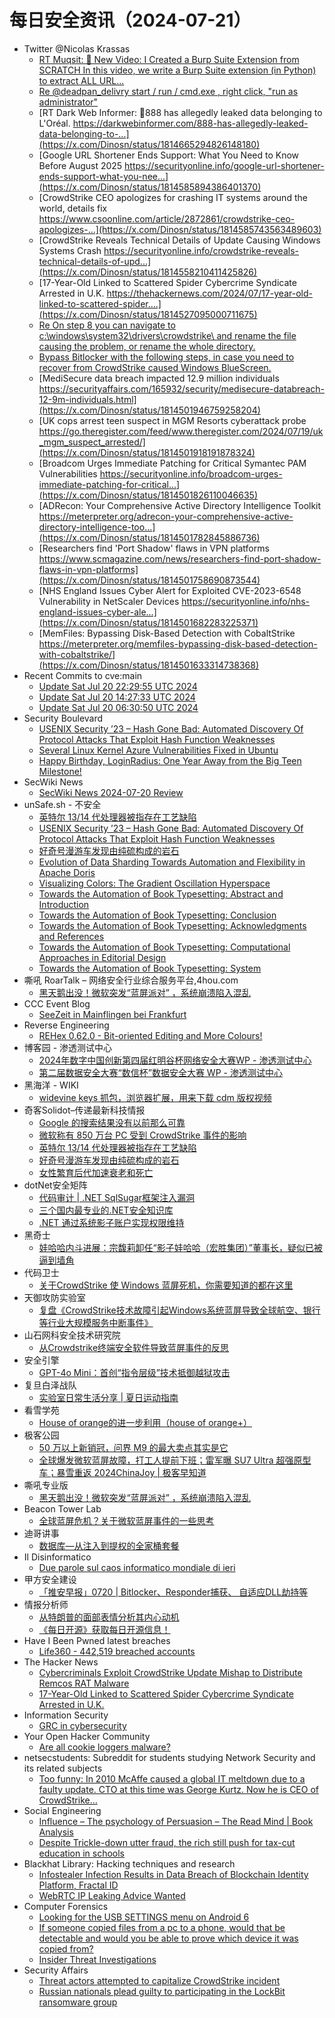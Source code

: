 # 每日安全资讯（2024-07-21）

- Twitter @Nicolas Krassas
  - [RT Muqsit: 🔴 New Video: I Created a Burp Suite Extension from SCRATCH In this video, we write a Burp Suite extension (in Python) to extract ALL URL...](https://x.com/Dinosn/status/1814684931320115633)
  - [Re @deadpan_delivry start / run / cmd.exe , right click, "run as administrator"](https://x.com/Dinosn/status/1814665850399457337)
  - [RT Dark Web Informer: 🚨888 has allegedly leaked data belonging to L'Oréal. https://darkwebinformer.com/888-has-allegedly-leaked-data-belonging-to-...](https://x.com/Dinosn/status/1814665294826148180)
  - [Google URL Shortener Ends Support: What You Need to Know Before August 2025 https://securityonline.info/google-url-shortener-ends-support-what-you-nee...](https://x.com/Dinosn/status/1814585894386401370)
  - [CrowdStrike CEO apologizes for crashing IT systems around the world, details fix https://www.csoonline.com/article/2872861/crowdstrike-ceo-apologizes-...](https://x.com/Dinosn/status/1814585743563489603)
  - [CrowdStrike Reveals Technical Details of Update Causing Windows Systems Crash https://securityonline.info/crowdstrike-reveals-technical-details-of-upd...](https://x.com/Dinosn/status/1814558210411425826)
  - [17-Year-Old Linked to Scattered Spider Cybercrime Syndicate Arrested in U.K. https://thehackernews.com/2024/07/17-year-old-linked-to-scattered-spider....](https://x.com/Dinosn/status/1814527095000711675)
  - [Re On step 8 you can navigate to c:\windows\system32\drivers\crowdstrike\ and rename the file causing the problem, or rename the whole directory.](https://x.com/Dinosn/status/1814526885386142159)
  - [Bypass Bitlocker with the following steps, in case you need to recover from CrowdStrike caused Windows BlueScreen.](https://x.com/Dinosn/status/1814526648043147704)
  - [MediSecure data breach impacted 12.9 million individuals https://securityaffairs.com/165932/security/medisecure-databreach-12-9m-individuals.html](https://x.com/Dinosn/status/1814501946759258204)
  - [UK cops arrest teen suspect in MGM Resorts cyberattack probe https://go.theregister.com/feed/www.theregister.com/2024/07/19/uk_mgm_suspect_arrested/](https://x.com/Dinosn/status/1814501918191878324)
  - [Broadcom Urges Immediate Patching for Critical Symantec PAM Vulnerabilities https://securityonline.info/broadcom-urges-immediate-patching-for-critical...](https://x.com/Dinosn/status/1814501826110046635)
  - [ADRecon: Your Comprehensive Active Directory Intelligence Toolkit https://meterpreter.org/adrecon-your-comprehensive-active-directory-intelligence-too...](https://x.com/Dinosn/status/1814501782845886736)
  - [Researchers find 'Port Shadow' flaws in VPN platforms https://www.scmagazine.com/news/researchers-find-port-shadow-flaws-in-vpn-platforms](https://x.com/Dinosn/status/1814501758690873544)
  - [NHS England Issues Cyber Alert for Exploited CVE-2023-6548 Vulnerability in NetScaler Devices https://securityonline.info/nhs-england-issues-cyber-ale...](https://x.com/Dinosn/status/1814501682283225371)
  - [MemFiles: Bypassing Disk-Based Detection with CobaltStrike https://meterpreter.org/memfiles-bypassing-disk-based-detection-with-cobaltstrike/](https://x.com/Dinosn/status/1814501633314738368)
- Recent Commits to cve:main
  - [Update Sat Jul 20 22:29:55 UTC 2024](https://github.com/trickest/cve/commit/e8797446febe781e49f6ee11c3fbc43c0a86c93f)
  - [Update Sat Jul 20 14:27:33 UTC 2024](https://github.com/trickest/cve/commit/7bde28c60ead127b5f90c428e78968dd658907d5)
  - [Update Sat Jul 20 06:30:50 UTC 2024](https://github.com/trickest/cve/commit/e3232d9eafce9d3eefd561f2cbb8003607294296)
- Security Boulevard
  - [USENIX Security ’23 – Hash Gone Bad: Automated Discovery Of Protocol Attacks That Exploit Hash Function Weaknesses](https://securityboulevard.com/2024/07/usenix-security-23-hash-gone-bad-automated-discovery-of-protocol-attacks-that-exploit-hash-function-weaknesses/)
  - [Several Linux Kernel Azure Vulnerabilities Fixed in Ubuntu](https://securityboulevard.com/2024/07/several-linux-kernel-azure-vulnerabilities-fixed-in-ubuntu/)
  - [Happy Birthday, LoginRadius: One Year Away from the Big Teen Milestone!](https://securityboulevard.com/2024/07/happy-birthday-loginradius-one-year-away-from-the-big-teen-milestone/)
- SecWiki News
  - [SecWiki News 2024-07-20 Review](http://www.sec-wiki.com/?2024-07-20)
- unSafe.sh - 不安全
  - [英特尔 13/14 代处理器被指存在工艺缺陷](https://buaq.net/go-251638.html)
  - [USENIX Security ’23 – Hash Gone Bad: Automated Discovery Of Protocol Attacks That Exploit Hash Function Weaknesses](https://buaq.net/go-251631.html)
  - [好奇号漫游车发现由纯硫构成的岩石](https://buaq.net/go-251607.html)
  - [Evolution of Data Sharding Towards Automation and Flexibility in Apache Doris](https://buaq.net/go-251617.html)
  - [Visualizing Colors: The Gradient Oscillation Hyperspace](https://buaq.net/go-251618.html)
  - [Towards the Automation of Book Typesetting: Abstract and Introduction](https://buaq.net/go-251619.html)
  - [Towards the Automation of Book Typesetting: Conclusion](https://buaq.net/go-251621.html)
  - [Towards the Automation of Book Typesetting: Acknowledgments and References](https://buaq.net/go-251620.html)
  - [Towards the Automation of Book Typesetting: Computational Approaches in Editorial Design](https://buaq.net/go-251622.html)
  - [Towards the Automation of Book Typesetting: System](https://buaq.net/go-251623.html)
- 嘶吼 RoarTalk – 网络安全行业综合服务平台,4hou.com
  - [黑天鹅出没！微软突发“蓝屏派对” ，系统崩溃陷入混乱](https://www.4hou.com/posts/QX1l)
- CCC Event Blog
  - [SeeZeit in Mainflingen bei Frankfurt](https://events.ccc.de/2024/07/20/seezeit/)
- Reverse Engineering
  - [REHex 0.62.0 - Bit-oriented Editing and More Colours!](https://www.reddit.com/r/ReverseEngineering/comments/1e835ai/rehex_0620_bitoriented_editing_and_more_colours/)
- 博客园 - 渗透测试中心
  - [2024年数字中国创新第四届红明谷杯网络安全大赛WP - 渗透测试中心](https://www.cnblogs.com/backlion/p/18314087)
  - [第二届数据安全大赛“数信杯”数据安全大赛 WP - 渗透测试中心](https://www.cnblogs.com/backlion/p/18314066)
- 黑海洋 - WIKI
  - [widevine keys 抓包，浏览器扩展，用来下载 cdm 版权视频](https://www.upx8.com/4231)
- 奇客Solidot–传递最新科技情报
  - [Google 的搜索结果没有以前那么可靠](https://www.solidot.org/story?sid=78756)
  - [微软称有 850 万台 PC 受到 CrowdStrike 事件的影响](https://www.solidot.org/story?sid=78755)
  - [英特尔 13/14 代处理器被指存在工艺缺陷](https://www.solidot.org/story?sid=78754)
  - [好奇号漫游车发现由纯硫构成的岩石](https://www.solidot.org/story?sid=78753)
  - [女性繁育后代加速衰老和死亡](https://www.solidot.org/story?sid=78752)
- dotNet安全矩阵
  - [代码审计 | .NET SqlSugar框架注入漏洞](https://mp.weixin.qq.com/s?__biz=MzUyOTc3NTQ5MA==&mid=2247493446&idx=1&sn=438d4044355c6e95baa654b6a968ff6c&chksm=fa5949abcd2ec0bd297c8de1bd162e7fb0629a2302059813057002d88cc340ce955da65118cb&scene=58&subscene=0#rd)
  - [三个国内最专业的.NET安全知识库](https://mp.weixin.qq.com/s?__biz=MzUyOTc3NTQ5MA==&mid=2247493446&idx=2&sn=2f4f20d4a94b41f162b9babefa645fe7&chksm=fa5949abcd2ec0bd6a0a5c6def01cf1136864d087a2bb7bb6b5ee9b07932cad4ebb200bb89d9&scene=58&subscene=0#rd)
  - [.NET 通过系统影子账户实现权限维持](https://mp.weixin.qq.com/s?__biz=MzUyOTc3NTQ5MA==&mid=2247493446&idx=3&sn=21d1972bd049e8c659cd8b3828e2bf04&chksm=fa5949abcd2ec0bd4b0853ef65ef0ce7a643875f1c24747de4adc460610ba8a9863d9f3728f3&scene=58&subscene=0#rd)
- 黑奇士
  - [娃哈哈内斗进展：宗馥莉卸任“影子娃哈哈（宏胜集团）”董事长，疑似已被逼到墙角](https://mp.weixin.qq.com/s?__biz=MzI5ODYwNTE4Nw==&mid=2247488307&idx=1&sn=9df7cffb893ba0adc487dac706fb581e&chksm=eca21cdfdbd595c9afe98ee96ddd811f73546a6ea203d6fba02322833ca21b1df26981b7af55&scene=58&subscene=0#rd)
- 代码卫士
  - [关于CrowdStrike 使 Windows 蓝屏死机，你需要知道的都在这里](https://mp.weixin.qq.com/s?__biz=MzI2NTg4OTc5Nw==&mid=2247520109&idx=1&sn=f70fb8a65546c2f9ad15c895357b4258&chksm=ea94be07dde33711cb8de08051d20315cae01150c1cce58af83248ce1933418d827a742b82ab&scene=58&subscene=0#rd)
- 天御攻防实验室
  - [复盘《CrowdStrike技术故障引起Windows系统蓝屏导致全球航空、银行等行业大规模服务中断事件》](https://mp.weixin.qq.com/s?__biz=MzU0MzgyMzM2Nw==&mid=2247485936&idx=1&sn=ad2eed15aeb9627209c0a4659d3d5676&chksm=fb04ca98cc73438eed60da9af202a57b3b268c0cc96c7f165129e704a8ed76587568af3f8a66&scene=58&subscene=0#rd)
- 山石网科安全技术研究院
  - [从Crowdstrike终端安全软件导致蓝屏事件的反思](https://mp.weixin.qq.com/s?__biz=MzUzMDUxNTE1Mw==&mid=2247507150&idx=1&sn=91eb6c465032efbcf0e738519c3228ba&chksm=fa520970cd258066e40e35b8927487652137d6d1960d6bd6765964260c11055768c99eba7168&scene=58&subscene=0#rd)
- 安全引擎
  - [GPT-4o Mini：首创“指令层级”技术抵御越狱攻击](https://mp.weixin.qq.com/s?__biz=MzAxNTg0ODU4OQ==&mid=2650358574&idx=1&sn=c49c37c1b80241c9923c412fcd56de3e&chksm=83f026ccb487afdaa96708726983e91dbb697592b6988cf9674b6bcf8e5546128f66631189d7&scene=58&subscene=0#rd)
- 复旦白泽战队
  - [实验室日常生活分享 | 夏日运动指南](https://mp.weixin.qq.com/s?__biz=MzU4NzUxOTI0OQ==&mid=2247490599&idx=1&sn=804f5b0ec20b5b1987afca24e190c4ce&chksm=fdeb9859ca9c114f719eef8d3aa04e2b8c38bc15777db82776f8430619f37444bae525727d8d&scene=58&subscene=0#rd)
- 看雪学苑
  - [House of orange的进一步利用（house of orange+）](https://mp.weixin.qq.com/s?__biz=MjM5NTc2MDYxMw==&mid=2458564546&idx=1&sn=7f1801ef02129d0459b6dd9da1e97816&chksm=b18d874886fa0e5e3c16e8399befaec775b9c375d8f3f70c187b1fe2a935d54a702c2e168c8e&scene=58&subscene=0#rd)
- 极客公园
  - [50 万以上新销冠，问界 M9 的最大卖点其实是它](https://mp.weixin.qq.com/s?__biz=MTMwNDMwODQ0MQ==&mid=2653048025&idx=1&sn=e3a0d63ceb566db0a79a6992b2be6fdf&chksm=7e57316f4920b8791e2ea4700c9ce45ce666f48cb1bb48770c7b7c054fefff8397cde3a5027a&scene=58&subscene=0#rd)
  - [全球爆发微软蓝屏故障，打工人提前下班；雷军曝 SU7 Ultra 超强原型车；暴雪重返 2024ChinaJoy | 极客早知道](https://mp.weixin.qq.com/s?__biz=MTMwNDMwODQ0MQ==&mid=2653048012&idx=1&sn=20cf1001e6b0975000077c9672c72314&chksm=7e57317a4920b86c4f85cb4b0b90c17939176c7eaac9b493860067b0554a74021bf26f7e1273&scene=58&subscene=0#rd)
- 嘶吼专业版
  - [黑天鹅出没！微软突发“蓝屏派对” ，系统崩溃陷入混乱](https://mp.weixin.qq.com/s?__biz=MzI0MDY1MDU4MQ==&mid=2247577137&idx=1&sn=b9f33d4d1494ab62ecb3fb119a00d19c&chksm=e9147e0bde63f71d13394afe0ab88582451e64757bb0043b63eff9d47e8e1b5275749df38d96&scene=58&subscene=0#rd)
- Beacon Tower Lab
  - [全球蓝屏危机？关于微软蓝屏事件的一些思考](https://mp.weixin.qq.com/s?__biz=MzkyNzcxNTczNA==&mid=2247486398&idx=1&sn=eeb5f328adc5de7125dc4960c14ed7a8&chksm=c2229347f5551a51931a135c711d17c33ac334b768fdf6072a03009c1de9a830ff906f60b5c1&scene=58&subscene=0#rd)
- 迪哥讲事
  - [数据库—从注入到提权的全家桶套餐](https://mp.weixin.qq.com/s?__biz=MzIzMTIzNTM0MA==&mid=2247495317&idx=1&sn=50ed65b8c8a3ce9b771e260204bbd0f3&chksm=e8a5e4f6dfd26de02e682868b39e54767755ae8fa0b513631d51ae9a8e89c5bc00602ec24ca8&scene=58&subscene=0#rd)
- Il Disinformatico
  - [Due parole sul caos informatico mondiale di ieri](http://attivissimo.blogspot.com/2024/07/due-parole-sul-caos-informatico.html)
- 甲方安全建设
  - [「推安早报」0720 | Bitlocker、Responder捕获、 自适应DLL劫持等](https://mp.weixin.qq.com/s?__biz=MzU0MDcyMTMxOQ==&mid=2247487565&idx=1&sn=5dede3202afe5235a887e85139d6a3b8&chksm=fb35b985cc42309332cad90bf9a7487a396e5ab61e79389e4f141fc1551b815c2f9e298d7b32&scene=58&subscene=0#rd)
- 情报分析师
  - [从特朗普的面部表情分析其内心动机](https://mp.weixin.qq.com/s?__biz=MzA3Mjc1MTkwOA==&mid=2650552881&idx=1&sn=cd0acf0bb45b0e6b92f98bc2656939b7&chksm=8711147ab0669d6c434c0cd81f5857212ab8e1f088ab896ad7beba78997e99fd2950cd5404f8&scene=58&subscene=0#rd)
  - [《每日开源》获取每日开源信息！](https://mp.weixin.qq.com/s?__biz=MzA3Mjc1MTkwOA==&mid=2650552881&idx=2&sn=37287c58a33e2581dc83d5e90a034735&chksm=8711147ab0669d6c2d17120e5cd88b3b10b3dd614bc914306650f62de7c3ed1d67909f97d903&scene=58&subscene=0#rd)
- Have I Been Pwned latest breaches
  - [Life360 - 442,519 breached accounts](https://haveibeenpwned.com/PwnedWebsites#Life360)
- The Hacker News
  - [Cybercriminals Exploit CrowdStrike Update Mishap to Distribute Remcos RAT Malware](https://thehackernews.com/2024/07/cybercriminals-exploit-crowdstrike.html)
  - [17-Year-Old Linked to Scattered Spider Cybercrime Syndicate Arrested in U.K.](https://thehackernews.com/2024/07/17-year-old-linked-to-scattered-spider.html)
- Information Security
  - [GRC in cybersecurity](https://www.reddit.com/r/Information_Security/comments/1e7spya/grc_in_cybersecurity/)
- Your Open Hacker Community
  - [Are all cookie loggers malware?](https://www.reddit.com/r/HowToHack/comments/1e88ofh/are_all_cookie_loggers_malware/)
- netsecstudents: Subreddit for students studying Network Security and its related subjects
  - [Too funny: In 2010 McAffe caused a global IT meltdown due to a faulty update. CTO at this time was George Kurtz. Now he is CEO of CrowdStrike…](https://www.reddit.com/r/netsecstudents/comments/1e7ie0t/too_funny_in_2010_mcaffe_caused_a_global_it/)
- Social Engineering
  - [Influence – The psychology of Persuasion – The Read Mind | Book Analysis](https://www.reddit.com/r/SocialEngineering/comments/1e843gn/influence_the_psychology_of_persuasion_the_read/)
  - [Despite Trickle-down utter fraud, the rich still push for tax-cut education in schools](https://www.reddit.com/r/SocialEngineering/comments/1e7pmvs/despite_trickledown_utter_fraud_the_rich_still/)
- Blackhat Library: Hacking techniques and research
  - [Infostealer Infection Results in Data Breach of Blockchain Identity Platform, Fractal ID](https://www.reddit.com/r/blackhat/comments/1e7xaiz/infostealer_infection_results_in_data_breach_of/)
  - [WebRTC IP Leaking Advice Wanted](https://www.reddit.com/r/blackhat/comments/1e7tbm0/webrtc_ip_leaking_advice_wanted/)
- Computer Forensics
  - [Looking for the USB SETTINGS menu on Android 6](https://www.reddit.com/r/computerforensics/comments/1e859jp/looking_for_the_usb_settings_menu_on_android_6/)
  - [If someone copied files from a pc to a phone, would that be detectable and would you be able to prove which device it was copied from?](https://www.reddit.com/r/computerforensics/comments/1e88mtd/if_someone_copied_files_from_a_pc_to_a_phone/)
  - [Insider Threat Investigations](https://www.reddit.com/r/computerforensics/comments/1e7th9r/insider_threat_investigations/)
- Security Affairs
  - [Threat actors attempted to capitalize CrowdStrike incident](https://securityaffairs.com/165953/malware/threat-actors-capitalize-crowdstrike-incident.html)
  - [Russian nationals plead guilty to participating in the LockBit ransomware group](https://securityaffairs.com/165941/cyber-crime/lockbit-ransomware-group-members-plead-guilty.html)
